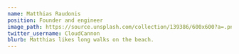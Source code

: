 ```yaml
---
name: Matthias Raudonis
position: Founder and engineer
image_path: https://source.unsplash.com/collection/139386/600x600?a=.png
twitter_username: CloudCannon
blurb: Matthias likes long walks on the beach.
---
```

